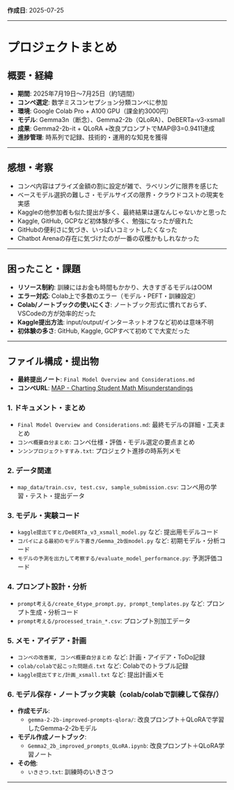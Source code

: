 **作成日**: 2025-07-25

---

# プロジェクトまとめ

## 概要・経緯

- **期間**: 2025年7月19日～7月25日（約1週間）
- **コンペ選定**: 数学ミスコンセプション分類コンペに参加
- **環境**: Google Colab Pro + A100 GPU（課金約3000円）
- **モデル**: Gemma3n（断念）、Gemma2-2b（QLoRA）、DeBERTa-v3-xsmall
- **成果**: Gemma2-2b-it + QLoRA +改良プロンプトでMAP@3=0.9411達成
- **進捗管理**: 時系列で記録、技術的・運用的な知見を獲得

---

## 感想・考察

- コンペ内容はプライズ金額の割に設定が雑で、ラベリングに限界を感じた
- ベースモデル選択の難しさ・モデルサイズの限界・クラウドコストの現実を実感
- Kaggleの他参加者も似た提出が多く、最終結果は運なんじゃないかと思った
- Kaggle, GitHub, GCPなど初体験が多く、勉強になったが疲れた
- GitHubの便利さに気づき、いっぱいコミットしたくなった
- Chatbot Arenaの存在に気づけたのが一番の収穫かもしれなかった

---

## 困ったこと・課題

- **リソース制約**: 訓練にはお金も時間もかかり、大きすぎるモデルはOOM
- **エラー対応**: Colab上で多数のエラー（モデル・PEFT・訓練設定）
- **Colab/ノートブックの使いにくさ**: ノートブック形式に慣れておらず、VSCodeの方が効率的だった
- **Kaggle提出方法**: input/output/インターネットオフなど初めは意味不明
- **初体験の多さ**: GitHub, Kaggle, GCPすべて初めてで大変だった

---

## ファイル構成・提出物

- **最終提出ノート**: `Final Model Overview and Considerations.md`
- **コンペURL**: [MAP - Charting Student Math Misunderstandings](https://www.kaggle.com/competitions/map-charting-student-math-misunderstandings/overview)

### 1. ドキュメント・まとめ
- `Final Model Overview and Considerations.md`: 最終モデルの詳細・工夫まとめ
- `コンペ概要自分まとめ`: コンペ仕様・評価・モデル選定の要点まとめ
- `ンンンプロジェクトすすみ.txt`: プロジェクト進捗の時系列メモ

### 2. データ関連
- `map_data/train.csv, test.csv, sample_submission.csv`: コンペ用の学習・テスト・提出データ

### 3. モデル・実験コード
- `kaggle提出てすと/DeBERTa_v3_xsmall_model.py` など: 提出用モデルコード
- `コパイによる最初のモデル下書き/Gemma_2b仮model.py` など: 初期モデル・分析コード
- `モデルの予測を出力して考察する/evaluate_model_performance.py`: 予測評価コード

### 4. プロンプト設計・分析
- `prompt考える/create_6type_prompt.py, prompt_templates.py` など: プロンプト生成・分析コード
- `prompt考える/processed_train_*.csv`: プロンプト別加工データ

### 5. メモ・アイデア・計画
- `コンペの改善案, コンペ概要自分まとめ` など: 計画・アイデア・ToDo記録
- `colab/colabで起こった問題点.txt` など: Colabでのトラブル記録
- `kaggle提出てすと/計画_xsmall.txt` など: 提出計画メモ

### 6. モデル保存・ノートブック実験（colab/colabで訓練して保存/）
- **作成モデル**:
  - `gemma-2-2b-improved-prompts-qlora/`: 改良プロンプト＋QLoRAで学習したGemma-2-2bモデル
- **モデル作成ノートブック**:
  - `Gemma2_2b_improved_prompts_QLoRA.ipynb`: 改良プロンプト＋QLoRA学習ノート
- **その他**:
  - `いきさつ.txt`: 訓練時のいきさつ

---
